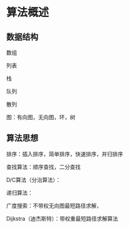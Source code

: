 # 算法概述

## 数据结构

数组

列表

栈

队列

散列

图：有向图，无向图，环，树

## 算法思想

排序：插入排序，简单排序，快速排序，并归排序

查找算法：顺序查找，二分查找

D/C算法（分治算法）：

递归算法：

广度搜索：不带权无向图最短路径求解，

Dijkstra（迪杰斯特）：带权重最短路径求解算法


